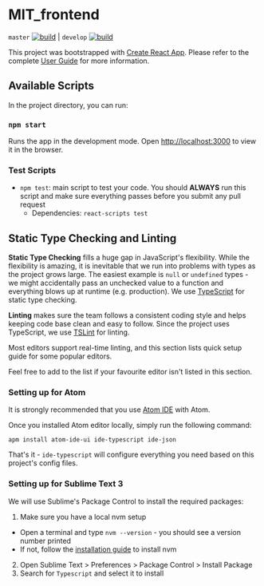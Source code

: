 # MIT_frontend

`master` [![build](https://travis-ci.org/MentorInTech/MIT_frontend.svg?branch=master)](https://travis-ci.org/MentorInTech/MIT_frontend) | `develop` [![build](https://travis-ci.org/MentorInTech/MIT_frontend.svg?branch=develop)](https://travis-ci.org/MentorInTech/MIT_frontend)

This project was bootstrapped with [Create React App](https://github.com/facebookincubator/create-react-app). Please refer to the complete [User Guide](https://github.com/facebook/create-react-app/blob/master/packages/react-scripts/template/README.md) for more information.

## Available Scripts

In the project directory, you can run:

### `npm start`

Runs the app in the development mode.
Open [http://localhost:3000](http://localhost:3000) to view it in the browser.


### Test Scripts

- `npm test`: main script to test your code. You should **ALWAYS** run this script and make sure everything passes before you submit any pull request
  - Dependencies: `react-scripts test`

## Static Type Checking and Linting

**Static Type Checking** fills a huge gap in JavaScript's flexibility. While the flexibility
is amazing, it is inevitable that we run into problems with types as the project grows
large. The easiest example is `null` or `undefined` types - we might accidentally
pass an unchecked value to a function and everything blows up at runtime (e.g. production).
We use [TypeScript](https://www.typescriptlang.org/) for static type checking.

**Linting** makes sure the team follows a consistent coding style and helps keeping
code base clean and easy to follow. Since the project uses TypeScript, we use
[TSLint](https://palantir.github.io/tslint/) for linting.

Most editors support real-time linting, and this section lists quick setup guide
for some popular editors.

Feel free to add to the list if your favourite editor isn't listed in this section.


### Setting up for Atom

It is strongly recommended that you use [Atom IDE](https://ide.atom.io/) with Atom.

Once you installed Atom editor locally, simply run the following command:

```shell
apm install atom-ide-ui ide-typescript ide-json
```

That's it - `ide-typescript` will configure everything you need based on this project's
config files.

### Setting up for Sublime Text 3

We will use Sublime's Package Control to install the required packages:

1. Make sure you have a local nvm setup
  - Open a terminal and type `nvm --version` - you should see a version number printed
  - If not, follow the [installation guide](https://github.com/creationix/nvm#install-script) to install nvm
2. Open Sublime Text > Preferences > Package Control > Install Package
3. Search for `Typescript` and select it to install
